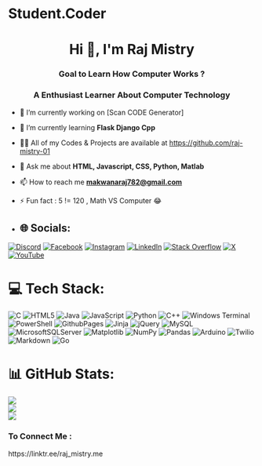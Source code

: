 <h1>Student.Coder</h1>
<h1 align="center">Hi 👋, I'm Raj Mistry</h1>
<h3 align="center" >Goal to Learn How Computer Works ?</h3>
<h3 align="center" >A Enthusiast Learner About Computer Technology</h3>

- 🔭 I’m currently working on [Scan CODE Generator]

- 🌱 I’m currently learning **Flask Django Cpp**

- 👨‍💻 All of my Codes & Projects are available at  https://github.com/raj-mistry-01

- 💬 Ask me about **HTML, Javascript, CSS, Python, Matlab**

- 📫 How to reach me **makwanaraj782@gmail.com**

- ⚡ Fun fact :  5 != 120 , Math  VS Computer  😂

- ## 🌐 Socials:
[![Discord](https://img.shields.io/badge/Discord-%237289DA.svg?logo=discord&logoColor=white)](https://discordapp.com/users/1229805927847297096) [![Facebook](https://img.shields.io/badge/Facebook-%231877F2.svg?logo=Facebook&logoColor=white)](https://www.facebook.com/Raj.mistry01) [![Instagram](https://img.shields.io/badge/Instagram-%23E4405F.svg?logo=Instagram&logoColor=white)](https://www.instagram.com/raj_mistry01) [![LinkedIn](https://img.shields.io/badge/LinkedIn-%230077B5.svg?logo=linkedin&logoColor=white)](https://www.linkedin.com/in/raj-makwana-9b881528a) [![Stack Overflow](https://img.shields.io/badge/-Stackoverflow-FE7A16?logo=stack-overflow&logoColor=white)](https://stackoverflow.com/users/25344606/raj-makwana) [![X](https://img.shields.io/badge/X-black.svg?logo=X&logoColor=white)](https://x.com/https://x.com/raj_mistry01) [![YouTube](https://img.shields.io/badge/YouTube-%23FF0000.svg?logo=YouTube&logoColor=white)](https://www.youtube.com/channel/UCOc0hUVMQR_bhcj14ddOnnQ) 

# 💻 Tech Stack:
![C](https://img.shields.io/badge/c-%2300599C.svg?style=for-the-badge&logo=c&logoColor=white) ![HTML5](https://img.shields.io/badge/html5-%23E34F26.svg?style=for-the-badge&logo=html5&logoColor=white) ![Java](https://img.shields.io/badge/java-%23ED8B00.svg?style=for-the-badge&logo=openjdk&logoColor=white) ![JavaScript](https://img.shields.io/badge/javascript-%23323330.svg?style=for-the-badge&logo=javascript&logoColor=%23F7DF1E) ![Python](https://img.shields.io/badge/python-3670A0?style=for-the-badge&logo=python&logoColor=ffdd54) ![C++](https://img.shields.io/badge/c++-%2300599C.svg?style=for-the-badge&logo=c%2B%2B&logoColor=white) ![Windows Terminal](https://img.shields.io/badge/Windows%20Terminal-%234D4D4D.svg?style=for-the-badge&logo=windows-terminal&logoColor=white) ![PowerShell](https://img.shields.io/badge/PowerShell-%235391FE.svg?style=for-the-badge&logo=powershell&logoColor=white) ![GithubPages](https://img.shields.io/badge/github%20pages-121013?style=for-the-badge&logo=github&logoColor=white) ![Jinja](https://img.shields.io/badge/jinja-white.svg?style=for-the-badge&logo=jinja&logoColor=black) ![jQuery](https://img.shields.io/badge/jquery-%230769AD.svg?style=for-the-badge&logo=jquery&logoColor=white) ![MySQL](https://img.shields.io/badge/mysql-4479A1.svg?style=for-the-badge&logo=mysql&logoColor=white) ![MicrosoftSQLServer](https://img.shields.io/badge/Microsoft%20SQL%20Server-CC2927?style=for-the-badge&logo=microsoft%20sql%20server&logoColor=white) ![Matplotlib](https://img.shields.io/badge/Matplotlib-%23ffffff.svg?style=for-the-badge&logo=Matplotlib&logoColor=black) ![NumPy](https://img.shields.io/badge/numpy-%23013243.svg?style=for-the-badge&logo=numpy&logoColor=white) ![Pandas](https://img.shields.io/badge/pandas-%23150458.svg?style=for-the-badge&logo=pandas&logoColor=white) ![Arduino](https://img.shields.io/badge/-Arduino-00979D?style=for-the-badge&logo=Arduino&logoColor=white) ![Twilio](https://img.shields.io/badge/Twilio-F22F46?style=for-the-badge&logo=Twilio&logoColor=white) ![Markdown](https://img.shields.io/badge/markdown-%23000000.svg?style=for-the-badge&logo=markdown&logoColor=white) ![Go](https://img.shields.io/badge/go-%2300ADD8.svg?style=for-the-badge&logo=go&logoColor=white)


# 📊 GitHub Stats:
![](https://github-readme-stats.vercel.app/api?username=raj-mistry-01&theme=dark&hide_border=false&include_all_commits=false&count_private=false)<br/>
![](https://github-readme-streak-stats.herokuapp.com/?user=raj-mistry-01&theme=dark&hide_border=false)<br/>
![](https://github-readme-stats.vercel.app/api/top-langs/?username=raj-mistry-01&theme=dark&hide_border=false&include_all_commits=false&count_private=false&layout=compact)

  <h3>To Connect Me : </h3>
  https://linktr.ee/raj_mistry.me





